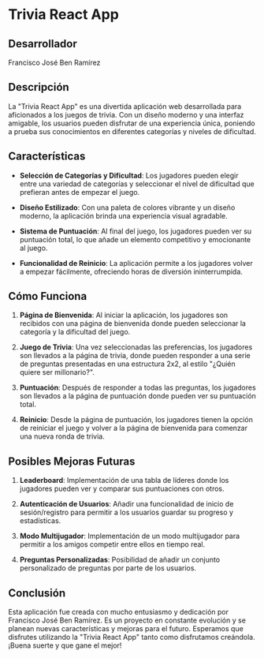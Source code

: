 # Trivia React App

## Desarrollador

Francisco José Ben Ramírez

## Descripción

La "Trivia React App" es una divertida aplicación web desarrollada para aficionados a los juegos de trivia. Con un diseño moderno y una interfaz amigable, los usuarios pueden disfrutar de una experiencia única, poniendo a prueba sus conocimientos en diferentes categorías y niveles de dificultad.

## Características

- **Selección de Categorías y Dificultad**: Los jugadores pueden elegir entre una variedad de categorías y seleccionar el nivel de dificultad que prefieran antes de empezar el juego.
  
- **Diseño Estilizado**: Con una paleta de colores vibrante y un diseño moderno, la aplicación brinda una experiencia visual agradable.
  
- **Sistema de Puntuación**: Al final del juego, los jugadores pueden ver su puntuación total, lo que añade un elemento competitivo y emocionante al juego.
  
- **Funcionalidad de Reinicio**: La aplicación permite a los jugadores volver a empezar fácilmente, ofreciendo horas de diversión ininterrumpida.

## Cómo Funciona

1. **Página de Bienvenida**: Al iniciar la aplicación, los jugadores son recibidos con una página de bienvenida donde pueden seleccionar la categoría y la dificultad del juego.
   
2. **Juego de Trivia**: Una vez seleccionadas las preferencias, los jugadores son llevados a la página de trivia, donde pueden responder a una serie de preguntas presentadas en una estructura 2x2, al estilo "¿Quién quiere ser millonario?".
   
3. **Puntuación**: Después de responder a todas las preguntas, los jugadores son llevados a la página de puntuación donde pueden ver su puntuación total.
   
4. **Reinicio**: Desde la página de puntuación, los jugadores tienen la opción de reiniciar el juego y volver a la página de bienvenida para comenzar una nueva ronda de trivia.

## Posibles Mejoras Futuras

1. **Leaderboard**: Implementación de una tabla de líderes donde los jugadores pueden ver y comparar sus puntuaciones con otros.
   
2. **Autenticación de Usuarios**: Añadir una funcionalidad de inicio de sesión/registro para permitir a los usuarios guardar su progreso y estadísticas.
   
3. **Modo Multijugador**: Implementación de un modo multijugador para permitir a los amigos competir entre ellos en tiempo real.
   
4. **Preguntas Personalizadas**: Posibilidad de añadir un conjunto personalizado de preguntas por parte de los usuarios.

## Conclusión

Esta aplicación fue creada con mucho entusiasmo y dedicación por Francisco José Ben Ramírez. Es un proyecto en constante evolución y se planean nuevas características y mejoras para el futuro. Esperamos que disfrutes utilizando la "Trivia React App" tanto como disfrutamos creándola. ¡Buena suerte y que gane el mejor!
